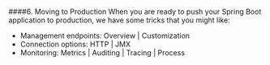 ####6. Moving to Production
When you are ready to push your Spring Boot application to production, we have some tricks that you might like:

* Management endpoints: Overview | Customization
* Connection options: HTTP | JMX
* Monitoring: Metrics | Auditing | Tracing | Process